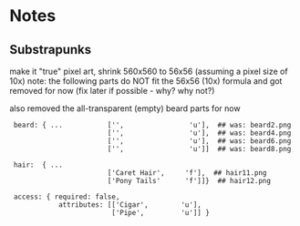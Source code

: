 # Notes


## Substrapunks


make it "true" pixel art,
shrink 560x560 to 56x56 (assuming a pixel size of 10x)
note: the following parts do NOT fit the 56x56 (10x) formula
and got removed for now (fix later if possible - why? why not?)



also removed the all-transparent (empty) beard parts for now


```
 beard: { ...           ['',                'u'],  ## was: beard2.png
                        ['',                'u'],  ## was: beard4.png
                        ['',                'u'],  ## was: beard6.png
                        ['',                'u']]  ## was: beard8.png

 hair:  { ...
                        ['Caret Hair',     'f'],  ## hair11.png
                        ['Pony Tails'      'f']]}  ## hair12.png

 access: { required: false,
            attributes: [['Cigar',        'u'],
                         ['Pipe',         'u']] }

```